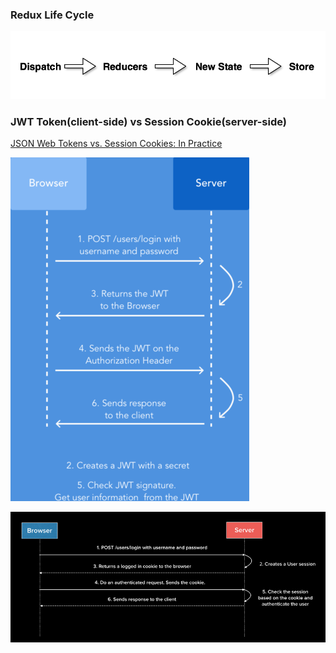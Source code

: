 ### Redux Life Cycle

![Redux Life Cycle](../public/imgs/redux-life-cycle.png)


### JWT Token(client-side) vs Session Cookie(server-side)
[JSON Web Tokens vs. Session Cookies: In Practice](https://ponyfoo.com/articles/json-web-tokens-vs-session-cookies)

![Token JWT](../public/imgs/token-authentication-flow.png)

![Session Cookie](../public/imgs/sessions-authentication-flow.png)
